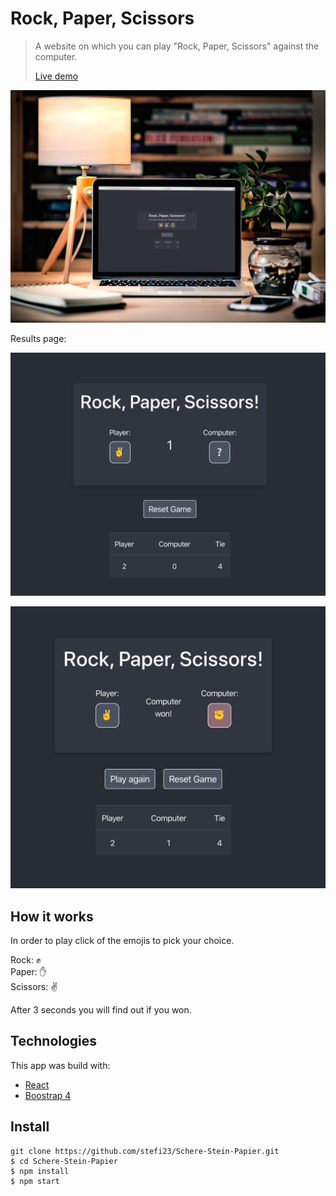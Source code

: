 # Rock, Paper, Scissors

> A website on which you can play "Rock, Paper, Scissors" against the computer.
>
> [Live demo](http://stefi.codes/Schere-Stein-Papier/)

![Starting game screenshot](./src/images/PreviewGame.jpg)

Results page:

![Example from play screenshot](./src/images/Play.png)

![Example from play screenshot](./src/images/Finish.png)

## How it works

In order to play click of the emojis to pick your choice.

Rock: ✊  
Paper: ✋  
Scissors: ✌️

After 3 seconds you will find out if you won.

## Technologies

This app was build with:

- [React](https://reactjs.org/docs/create-a-new-react-app.html)
- [Boostrap 4](https://getbootstrap.com/docs/4.3/getting-started/introduction/)

## Install

```
git clone https://github.com/stefi23/Schere-Stein-Papier.git
$ cd Schere-Stein-Papier
$ npm install
$ npm start
```
